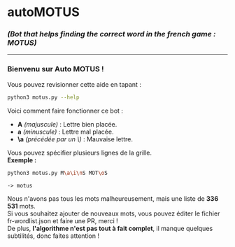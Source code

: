 # **autoMOTUS**
### *(Bot that helps finding the correct word in the french game : MOTUS)*

---

### Bienvenu sur Auto MOTUS !
Vous pouvez revisionner cette aide en tapant :
```sh
python3 motus.py --help
```
Voici comment faire fonctionner ce bot :
- **A** *(majuscule)* : Lettre bien placée.
- **a** *(minuscule)* : Lettre mal placée.
- **\a** *(précédée par un \\)* : Mauvaise lettre.

Vous pouvez spécifier plusieurs lignes de la grille.  
**Exemple :**  
```sh
python3 motus.py M\a\i\nS MOT\oS
```
`-> motus`

Nous n'avons pas tous les mots malheureusement, mais une liste de **336 531** mots.  
Si vous souhaitez ajouter de nouveaux mots, vous pouvez éditer le fichier fr-wordlist.json et faire une PR, merci !  
De plus, **l'algorithme n'est pas tout à fait complet**, il manque quelques subtilités, donc faites attention !